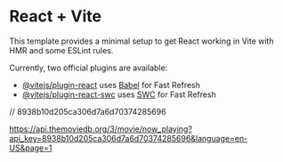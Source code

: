 # React + Vite

This template provides a minimal setup to get React working in Vite with HMR and some ESLint rules.

Currently, two official plugins are available:

- [@vitejs/plugin-react](https://github.com/vitejs/vite-plugin-react/blob/main/packages/plugin-react/README.md) uses [Babel](https://babeljs.io/) for Fast Refresh
- [@vitejs/plugin-react-swc](https://github.com/vitejs/vite-plugin-react-swc) uses [SWC](https://swc.rs/) for Fast Refresh


// 8938b10d205ca306d7a6d70374285696

https://api.themoviedb.org/3/movie/now_playing?api_key=8938b10d205ca306d7a6d70374285696&language=en-US&page=1
